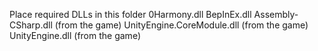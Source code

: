 Place required DLLs in this folder
0Harmony.dll
BepInEx.dll
Assembly-CSharp.dll (from the game)
UnityEngine.CoreModule.dll (from the game)
UnityEngine.dll (from the game)
